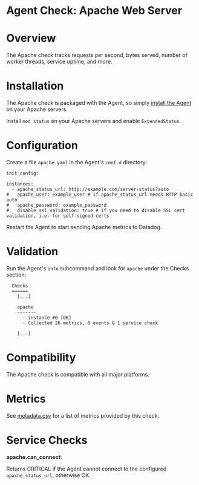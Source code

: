 # Agent Check: Apache Web Server

# Overview

The Apache check tracks requests per second, bytes served, number of worker threads, service uptime, and more.

# Installation

The Apache check is packaged with the Agent, so simply [install the Agent](https://app.datadoghq.com/account/settings#agent) on your Apache servers.

Install `mod_status` on your Apache servers and enable `ExtendedStatus`.

# Configuration

Create a file `apache.yaml` in the Agent's `conf.d` directory:

```
init_config:

instances:
  - apache_status_url: http://example.com/server-status?auto
#   apache_user: example_user # if apache_status_url needs HTTP basic auth
#   apache_password: example_password
#   disable_ssl_validation: true # if you need to disable SSL cert validation, i.e. for self-signed certs
```

Restart the Agent to start sending Apache metrics to Datadog.

# Validation

Run the Agent's `info` subcommand and look for `apache` under the Checks section:

```
  Checks
  ======
    [...]

    apache
    -------
      - instance #0 [OK]
      - Collected 26 metrics, 0 events & 1 service check

    [...]
```

# Compatibility

The Apache check is compatible with all major platforms.

# Metrics

See [metadata.csv](https://github.com/DataDog/integrations-core/blob/master/apache/metadata.csv) for a list of metrics provided by this check.

# Service Checks

**apache.can_connect**:

Returns CRITICAL if the Agent cannot connect to the configured `apache_status_url`, otherwise OK.
